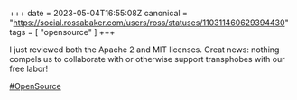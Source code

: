 +++
date = 2023-05-04T16:55:08Z
canonical = "https://social.rossabaker.com/users/ross/statuses/110311460629394430"
tags = [ "opensource" ]
+++

<p>I just reviewed both the Apache 2 and MIT licenses.  Great news: nothing compels us to collaborate with or otherwise support transphobes with our free labor!</p><p><a href="https://social.rossabaker.com/tags/OpenSource" class="mention hashtag" rel="tag">#<span>OpenSource</span></a></p>
